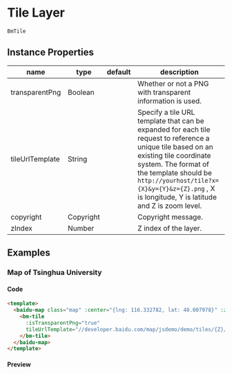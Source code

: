# Tile Layer

`BmTile`

## Instance Properties

|name|type|default|description|
|------|-----|-----|----|
|transparentPng|Boolean||Whether or not a PNG with transparent information is used.|
|tileUrlTemplate|String||Specify a tile URL template that can be expanded for each tile request to reference a unique tile based on an existing tile coordinate system. The format of the template should be `http://yourhost/tile?x={X}&y={Y}&z={Z}.png` , X is longitude, Y is latitude and Z is zoom level.|
|copyright|Copyright||Copyright message.|
|zIndex|Number||Z index of the layer.|


## Examples

### Map of Tsinghua University

#### Code

```html
<template>
  <baidu-map class="map" :center="{lng: 116.332782, lat: 40.007978}" :zoom="16">
    <bm-tile
      :isTransparentPng="true"
      tileUrlTemplate="//developer.baidu.com/map/jsdemo/demo/tiles/{Z}/tile{X}_{Y}.png">
    </bm-tile>
  </baidu-map>
</template>
```

#### Preview

<doc-preview>
  <baidu-map class="map" :center="{lng: 116.332782, lat: 40.007978}" :zoom="16">
    <bm-tile
      :isTransparentPng="true"
      tileUrlTemplate="//developer.baidu.com/map/jsdemo/demo/tiles/{Z}/tile{X}_{Y}.png"/></bm-tile>
  </baidu-map>
</doc-preview>